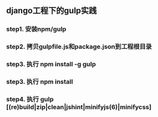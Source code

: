 ## django工程下的gulp实践

### step1. 安装npm/gulp

### step2. 拷贝gulpfile.js和package.json到工程根目录

### step3. 执行 npm install -g gulp

### step3. 执行 npm install

### step4. 执行 gulp [(re)build|zip|clean|jshint|minifyjs(6)|minifycss]

